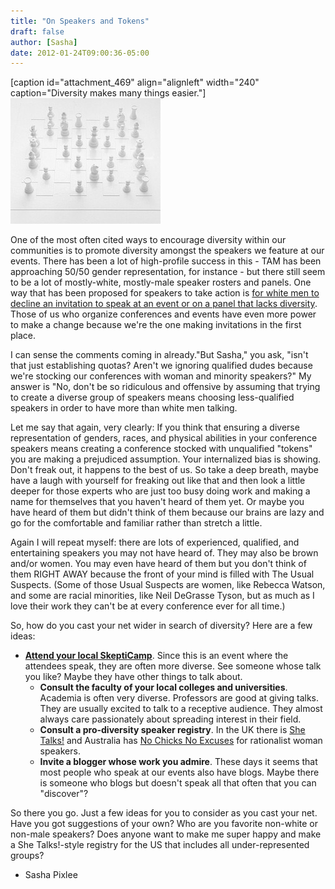 ```yaml
---
title: "On Speakers and Tokens"
draft: false
author: [Sasha]
date: 2012-01-24T09:00:36-05:00
---
```


[caption id="attachment_469" align="alignleft" width="240" caption="Diversity makes many things easier."]
![](/uploads/2012/01/whitechess.jpg)

One of the most often cited ways to encourage diversity within our communities is to promote diversity amongst the speakers we feature at our events. There has been a lot of high-profile success in this - TAM has been approaching 50/50 gender representation, for instance - but there still seem to be a lot of mostly-white, mostly-male speaker rosters and panels. One way that has been proposed for speakers to take action is [for white men to decline an invitation to speak at an event or on a panel that lacks diversity](http://www.good.is/post/why-white-men-should-refuse-to-be-on-panels-of-all-white-men/). Those of us who organize conferences and events have even more power to make a change because we're the one making invitations in the first place.

I can sense the comments coming in already."But Sasha," you ask, "isn't that just establishing quotas? Aren't we ignoring qualified dudes because we're stocking our conferences with woman and minority speakers?" My answer is "No, don't be so ridiculous and offensive by assuming that trying to create a diverse group of speakers means choosing less-qualified speakers in order to have more than white men talking.

Let me say that again, very clearly: If you think that ensuring a diverse representation of genders, races, and physical abilities in your conference speakers means creating a conference stocked with unqualified "tokens" you are making a prejudiced assumption. Your internalized bias is showing. Don't freak out, it happens to the best of us. So take a deep breath, maybe have a laugh with yourself for freaking out like that and then look a little deeper for those experts who are just too busy doing work and making a name for themselves that you haven't heard of them yet. Or maybe you have heard of them but didn't think of them because our brains are lazy and go for the comfortable and familiar rather than stretch a little.

Again I will repeat myself: there are lots of experienced, qualified, and entertaining speakers you may not have heard of. They may also be brown and/or women. You may even have heard of them but you don't think of them RIGHT AWAY because the front of your mind is filled with The Usual Suspects. (Some of those Usual Suspects are women, like Rebecca Watson, and some are racial minorities, like Neil DeGrasse Tyson, but as much as I love their work they can't be at every conference ever for all time.)

So, how do you cast your net wider in search of diversity? Here are a few ideas:

- __[Attend your local SkeptiCamp](http://skepticamp.org/wiki/Main_Page)__. Since this is an event where the attendees speak, they are often more diverse. See someone whose talk you like? Maybe they have other things to talk about.
	- __Consult the faculty of your local colleges and universities__. Academia is often very diverse. Professors are good at giving talks. They are usually excited to talk to a receptive audience. They almost always care passionately about spreading interest in their field.
	- __Consult a pro-diversity speaker registry__. In the UK there is [She Talks!](http://ukshetalks.com/) and Australia has [No Chicks No Excuses](http://nochicksnoexcuses.com.au/) for rationalist woman speakers.
	- __Invite a blogger whose work you admire__. These days it seems that most people who speak at our events also have blogs. Maybe there is someone who blogs but doesn't speak all that often that you can "discover"?

So there you go. Just a few ideas for you to consider as you cast your net. Have you got suggestions of your own? Who are you favorite non-white or non-male speakers? Does anyone want to make me super happy and make a She Talks!-style registry for the US that includes all under-represented groups?

- Sasha Pixlee